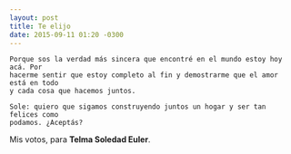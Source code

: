 ```yaml
---
layout: post
title: Te elijo
date: 2015-09-11 01:20 -0300
---
```


    Porque sos la verdad más sincera que encontré en el mundo estoy hoy acá. Por
    hacerme sentir que estoy completo al fin y demostrarme que el amor está en todo
    y cada cosa que hacemos juntos.
 
    Sole: quiero que sigamos construyendo juntos un hogar y ser tan felices como
    podamos. ¿Aceptás?

Mis votos, para **Telma Soledad Euler**.
